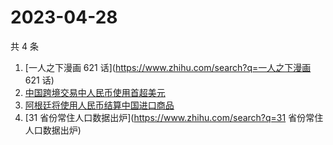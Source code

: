 # 2023-04-28

共 4 条

<!-- BEGIN ZHIHUSEARCH -->
<!-- 最后更新时间 Fri Apr 28 2023 17:17:27 GMT+0800 (China Standard Time) -->
1. [一人之下漫画 621 话](https://www.zhihu.com/search?q=一人之下漫画 621 话)
1. [中国跨境交易中人民币使用首超美元](https://www.zhihu.com/search?q=中国跨境交易中人民币使用首超美元)
1. [阿根廷将使用人民币结算中国进口商品](https://www.zhihu.com/search?q=阿根廷将使用人民币结算中国进口商品)
1. [31 省份常住人口数据出炉](https://www.zhihu.com/search?q=31 省份常住人口数据出炉)
<!-- END ZHIHUSEARCH -->

